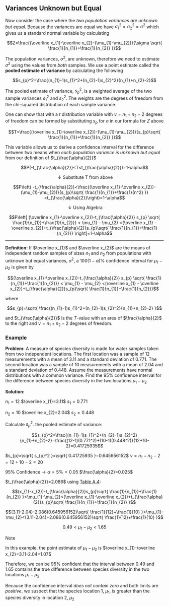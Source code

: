 ## Variances Unknown but Equal

Now consider the case where the _two population variances are unknown but equal_. Because the variances are equal we have $\sigma_{1}^2=\sigma_{2}^2=\sigma^2$ which gives us a standard normal variable by calculating

$$Z=\frac{(\overline x_{1}-\overline x_{2}-(\mu_{1}-\mu_{2})}{\sigma \sqrt{ \frac{1}{n_{1}}+\frac{1}{n_{2}} }}$$

The population variances, $\sigma^2$, are unknown, therefore we need to estimate $\sigma^2$ using the values from _both_ samples. We use a point estimate called the **pooled estimate of variance** by calculating the following 

$$s_{p}^2=\frac{(n_{1}-1)s_{1}^2+(n_{2}-1)s_{2}^2}{n_{1}+n_{2}-2}$$

The pooled estimate of variance, $s_{p}^2$, is a weighted average of the two sample variances $s_{1}^2$ and $s_{2}^2$. The weights are the degrees of freedom from the chi-squared distribution of each sample variance.

One can show that with a $t$ distribution variable with $\nu=n_{1}+n_{2}-2$ degrees of freedom can be formed by substituting $s_{p}$ for $\sigma$ in our formula for $Z$ above

$$T=\frac{(\overline x_{1}-\overline x_{2})-(\mu_{1}-\mu_{2})}{s_{p}\sqrt{ \frac{1}{n_{1}}+\frac{1}{n_{2}} }}$$

This variable allows us to derive a confidence interval for the difference between two means when _each population variance is unknown but equal_ from our definition of $t_{\frac{\alpha}{2}}$

$$P(-t_{\frac{\alpha}{2}}<T<t_{\frac{\alpha}{2}})=1-\alpha$$

$$\downarrow \mathrm{Substitute~T~from~above}$$

$$P\left( -t_{\frac{\alpha}{2}}<\frac{(\overline x_{1}-\overline x_{2})-(\mu_{1}-\mu_{2})}{s_{p}\sqrt{ \frac{1}{n_{1}}+\frac{1}{n^2} }} <t_{\frac{\alpha}{2}}\right)=1-\alpha$$

$$\downarrow \mathrm{Using~Algebra}$$

$$P\left[ (\overline x_{1}-\overline x_{2})-t_{\frac{\alpha}{2}} s_{p} \sqrt{ \frac{1}{n_{1}}+\frac{1}{n_{2}}} < \mu_{1} - \mu_{2} <(\overline x_{1} - \overline x_{2})+t_{\frac{\alpha}{2}}s_{p}\sqrt{ \frac{1}{n_{1}}+\frac{1}{n_{2}}} \right]=1-\alpha$$

- - -

**Definition:** If $\overline x_{1}$ and $\overline x_{2}$ are the means of independent random samples of sizes $n_{1}$ and $n_{2}$ from populations with unknown but equal variances, $\sigma^2$, a $100(1-\alpha)\%$ confidence interval for $\mu_{1}-\mu_{2}$ is given by

$$(\overline x_{1}-\overline x_{2})-t_{\frac{\alpha}{2}} s_{p} \sqrt{ \frac{1}{n_{1}}+\frac{1}{n_{2}}} < \mu_{1} - \mu_{2} <(\overline x_{1} - \overline x_{2})+t_{\frac{\alpha}{2}}s_{p}\sqrt{ \frac{1}{n_{1}}+\frac{1}{n_{2}}}$$

where

$$s_{p}=\sqrt{ \frac{(n_{1}-1)s_{1}^2+(n_{2}-1)s_{2}^2}{n_{1}+n_{2}-2} }$$

and $t_{\frac{\alpha}{2}}$ is the $T$-value with an area of $\frac{\alpha}{2}$ to the right and $\nu=n_{1}+n_{2}-2$ degrees of freedom.

### Example

**Problem:** A measure of species diversity is made for water samples taken from two independent locations. The first location was a sample of $12$ measurements with a mean of $3.11$ and a standard deviation of $0.771$. The second location was a sample of $10$ measurements with a mean of $2.04$ and a standard deviation of $0.448$. Assume the measurements have normal distributions with a common variance. Find the $95\%$ confidence interval for the difference between species diversity in the two locations $\mu_{1}-\mu_{2}$

**Solution:**

$n_{1}=12$
$\overline x_{1}=3.11$
$s_{1}=0.771$

$n_{2}=10$
$\overline x_{2}=2.04$
$s_{2}=0.448$

Calculate $s_{p}^2$. the pooled estimate of variance:

$$s_{p}^2=\frac{(n_{1}-1)s_{1}^2+(n_{2}-1)s_{2}^2}{n_{1}+n_{2}-2}=\frac{(12-1)(0.771^2)+(10-1)(0.448^2)}{12+10-2}=0.41725935$$

$s_{p}=\sqrt{ s_{p}^2 }=\sqrt{ 0.41725935 }=0.645956152$
$\nu=n_{1}+n_{2}-2=12+10-2=20$

$95\% \mathrm{~Confidence}\to \alpha=5\%=0.05$
$\frac{\alpha}{2}=0.025$

$t_{\frac{\alpha}{2}}=2.086$ using [Table A.4](./Resources/Table%20A4%20-%20Critical%20Values%20of%20the%20t%20Distribution.pdf):

$$(x_{1}-x_{2})-t_{\frac{\alpha}{2}}s_{p}\sqrt{ \frac{1}{n_{1}}+\frac{1}{n_{2}} }<\mu_{1}-\mu_{2}<(\overline x_{1}-\overline x_{2})+t_{\frac{\alpha}{2}}s_{p}\sqrt{ \frac{1}{n_{1}}+\frac{1}{n_{2}} }$$

$$(3.11-2.04)-2.086(0.645956152)\sqrt{ \frac{1}{12}+\frac{1}{10} }<\mu_{1}-\mu_{2}<(3.11-2.04)+2.086(0.645956152)\sqrt{ \frac{1}{12}+\frac{1}{10} }$$

$$0.49<\mu_{1}-\mu_{2}<1.65$$

> [!note]
> 
> In this example, the point estimate of $\mu_{1}-\mu_{2}$ is $\overline x_{1}-\overline x_{2}=3.11-2.04=1.07$

Therefore, we can be $95\%$ confident that the interval between $0.49$ and $1.65$ contains the true difference between species diversity in the two locations $\mu_{1}-\mu_{2}$.

Because the confidence interval _does not contain zero_ and both limits are _positive_, we suspect that the species location $1, ~\mu_{1},$ is greater than the species diversity in location $2,~\mu_{2}$


